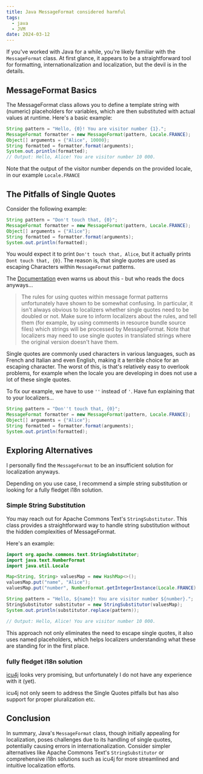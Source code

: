 ```yaml
---
title: Java MessageFormat considered harmful
tags:
  - java
  - JVM
date: 2024-03-12
---
```


If you've worked with Java for a while, you're likely familiar with the `MessageFormat` class. At first glance, it appears to be a straightforward tool for formatting, internationalization and localization, but the devil is in the details.

## MessageFormat Basics

The MessageFormat class allows you to define a template string with (numeric) placeholders for variables, which are then substituted with actual values at runtime. Here's a basic example:

```java
String pattern = "Hello, {0}! You are visitor number {1}.";
MessageFormat formatter = new MessageFormat(pattern, Locale.FRANCE);
Object[] arguments = {"Alice", 10000};
String formatted = formatter.format(arguments);
System.out.println(formatted);
// Output: Hello, Alice! You are visitor number 10 000.
```

Note that the output of the visitor number depends on the provided locale, in our example `Locale.FRANCE`

## The Pitfalls of Single Quotes

Consider the following example:

```java
String pattern = "Don't touch that, {0}";
MessageFormat formatter = new MessageFormat(pattern, Locale.FRANCE);
Object[] arguments = {"Alice"};
String formatted = formatter.format(arguments);
System.out.println(formatted);
```

You would expect it to print `Don't touch that, Alice`, but it actually prints `Dont touch that, {0}`. The reason is, that single quotes are used as escaping Characters within `MessageFormat` patterns.

The [Documentation](https://docs.oracle.com/javase/8/docs/api/java/text/MessageFormat.html) even warns us about this - but who reads the docs anyways...

> The rules for using quotes within message format patterns unfortunately have shown to be somewhat confusing. In particular, it isn't always obvious to localizers whether single quotes need to be doubled or not. Make sure to inform localizers about the rules, and tell them (for example, by using comments in resource bundle source files) which strings will be processed by MessageFormat. Note that localizers may need to use single quotes in translated strings where the original version doesn't have them.

Single quotes are commonly used characters in various languages, such as French and Italian and even English, making it a terrible choice for an escaping character.
The worst of this, is that's relatively easy to overlook problems, for example when the locale you are developing in does not use a lot of these single quotes.

To fix our example, we have to use `''` instead of `'`. Have fun explaining that to your localizers...

```java
String pattern = "Don''t touch that, {0}";
MessageFormat formatter = new MessageFormat(pattern, Locale.FRANCE);
Object[] arguments = {"Alice"};
String formatted = formatter.format(arguments);
System.out.println(formatted);
```

## Exploring Alternatives

I personally find the `MessageFormat` to be an insufficient solution for localization anyways.

Depending on you use case, I recommend a simple string substitution or looking for a fully fledget i18n solution.

### Simple String Substitution

You may reach out for Apache Commons Text's `StringSubstitutor`. This class provides a straightforward way to handle string substitution without the hidden complexities of MessageFormat.

Here's an example:

```java
import org.apache.commons.text.StringSubstitutor;
import java.text.NumberFormat
import java.util.Locale

Map<String, String> valuesMap = new HashMap<>();
valuesMap.put("name", "Alice");
valuesMap.put("number", NumberFormat.getIntegerInstance(Locale.FRANCE).format(10000));

String pattern = "Hello, ${name}! You are visitor number ${number}.";
StringSubstitutor substitutor = new StringSubstitutor(valuesMap);
System.out.println(substitutor.replace(pattern));

// Output: Hello, Alice! You are visitor number 10 000.
```

This approach not only eliminates the need to escape single quotes, it also uses named placeholders, which helps localizers understanding what these are standing for in the first place.

### fully fledget i18n solution

[icu4j](https://unicode-org.github.io/icu-docs/) looks very promising, but unfortunately I do not have any experience with it (yet).

icu4j not only seem to address the Single Quotes pitfalls but has also support for proper pluralization etc.

## Conclusion

In summary, Java's `MessageFormat` class, though initially appealing for localization, poses challenges due to its handling of single quotes, potentially causing errors in internationalization.
Consider simpler alternatives like Apache Commons Text's `StringSubstitutor` or comprehensive i18n solutions such as icu4j for more streamlined and intuitive localization efforts.
